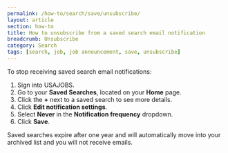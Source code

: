 ```yaml
---
permalink: /how-to/search/save/unsubscribe/
layout: article
section: how-to
title: How to unsubscribe from a saved search email notification
breadcrumb: Unsubscribe
category: Search
tags: [search, job, job announcement, save, unsubscribe]
---
```


To stop receiving saved search email notifications:

1.	Sign into USAJOBS.
2.	Go to your **Saved Searches**, located on your **Home** page.
3.	Click the **+** next to a saved search to see more details.
4.	Click **Edit notification settings**.
5.	Select **Never** in the **Notification frequency** dropdown.
6.	Click **Save**.

Saved searches expire after one year and will automatically move into your archived list and you will not receive emails.
